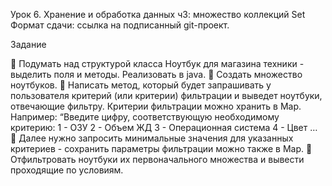 Урок 6. Хранение и обработка данных ч3: множество коллекций Set
Формат сдачи: ссылка на подписанный git-проект.

Задание

📌 Подумать над структурой класса Ноутбук для магазина техники - выделить поля и
методы. Реализовать в java.
📌 Создать множество ноутбуков.
📌 Написать метод, который будет запрашивать у пользователя критерий (или критерии)
фильтрации и выведет ноутбуки, отвечающие фильтру. Критерии фильтрации можно
хранить в Map. Например:
“Введите цифру, соответствующую необходимому критерию:
1 - ОЗУ
2 - Объем ЖД
3 - Операционная система
4 - Цвет …
📌 Далее нужно запросить минимальные значения для указанных критериев - сохранить
параметры фильтрации можно также в Map.
📌 Отфильтровать ноутбуки их первоначального множества и вывести проходящие по
условиям.
